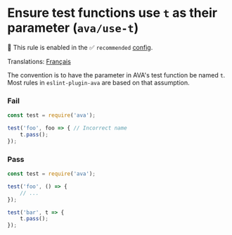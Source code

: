 # Ensure test functions use `t` as their parameter (`ava/use-t`)

💼 This rule is enabled in the ✅ `recommended` [config](https://github.com/avajs/eslint-plugin-ava#recommended-config).

<!-- end auto-generated rule header -->

Translations: [Français](https://github.com/avajs/ava-docs/blob/main/fr_FR/related/eslint-plugin-ava/docs/rules/use-t.md)

The convention is to have the parameter in AVA's test function be named `t`. Most rules in `eslint-plugin-ava` are based on that assumption.

### Fail

```js
const test = require('ava');

test('foo', foo => { // Incorrect name
	t.pass();
});
```

### Pass

```js
const test = require('ava');

test('foo', () => {
	// ...
});

test('bar', t => {
	t.pass();
});
```
